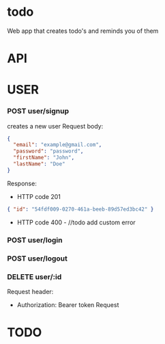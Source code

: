 # todo
Web app that creates todo's and reminds you of them

# API

# USER

### POST user/signup
creates a new user
Request body:
```json
{
  "email": "example@gmail.com",
  "password": "password",
  "firstName": "John",
  "lastName": "Doe"
}
```
Response:
* HTTP code 201
```json
{ "id": "54fdf009-0270-461a-beeb-89d57ed3bc42" }
```
* HTTP code 400 - //todo add custom error


### POST user/login

### POST user/logout

### DELETE user/:id
Request header:
* Authorization: Bearer token
Request


# TODO
